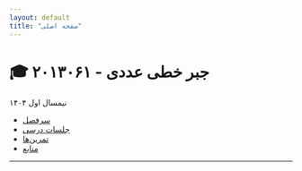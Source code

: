```yaml
---
layout: default
title: "صفحه اصلی"
---
```




# 🎓 جبر خطی عددی - ۲۰۱۳۰۶۱
نیمسال اول ۱۴۰۴



- [سرفصل](SYLLABUS.md)
- [جلسات درسی](lectures/)
- [تمرین‌ها](homework/)
- [منابع](resources/)

---
